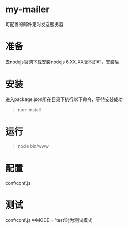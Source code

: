 # my-mailer
可配置的邮件定时发送服务器

# 准备
去nodejs官网下载安装nodejs 6.XX.XX版本即可，安装后

# 安装
 进入package.json所在目录下执行以下命令，等待安装成功
> npm install


# 运行

> node bin/www


# 配置

 conf/conf.js

# 测试

conf/conf.js 中MODE = 'test'时为测试模式

